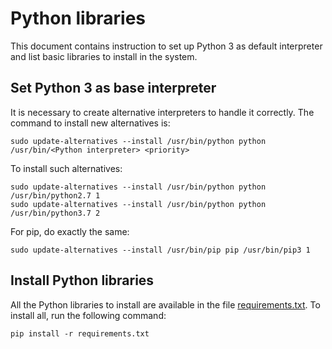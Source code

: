 # Python libraries

This document contains instruction to set up Python 3 as default interpreter and list basic libraries to install in the system.

## Set Python 3 as base interpreter
It is necessary to create alternative interpreters to handle it correctly. The command to install new alternatives is:
```
sudo update-alternatives --install /usr/bin/python python /usr/bin/<Python interpreter> <priority>
```

To install such alternatives:
```
sudo update-alternatives --install /usr/bin/python python /usr/bin/python2.7 1
sudo update-alternatives --install /usr/bin/python python /usr/bin/python3.7 2
```

For pip, do exactly the same:
```
sudo update-alternatives --install /usr/bin/pip pip /usr/bin/pip3 1
```

## Install Python libraries

All the Python libraries to install are available in the file [requirements.txt](requirements.txt). To install all, run the following command:

```
pip install -r requirements.txt
```